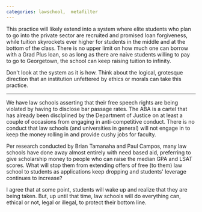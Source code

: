 ```yaml
---
categories: lawschool,  metafilter
---
```


This practice will likely extend into a system where elite students who plan to go into the private sector are recruited and promised loan forgiveness, while tuition skyrockets ever higher for students in the middle and at the bottom of the class. There is no upper limit on how much one can borrow with a Grad Plus loan, so as long as there are naive students willing to pay to go to Georgetown, the school can keep raising tuition to infinity.

Don't look at the system as it is how. Think about the logical, grotesque direction that an institution unfettered by ethics or morals can take this practice.

***

We have law schools asserting that their free speech rights are being violated by having to disclose bar passage rates. The ABA is a cartel that has already been disclplined by the Department of Justice on at least a couple of occasions from engaging in anti-competitive conduct. There is no conduct that law schools (and universities in general) will not engage in to keep the money rolling in and provide cushy jobs for faculty.

Per research conducted by Brian Tamanaha and Paul Campos, many law schools have done away almost entirely with need based aid, preferring to give scholarship money to people who can raise the median GPA and LSAT scores. What will stop them from extending offers of free (to them) law school to students as applications keep dropping and students' leverage continues to increase?

I agree that at some point, students will wake up and realize that they are being taken. But, up until that time, law schools will do everything can, ethical or not, legal or illegal, to protect their bottom line.